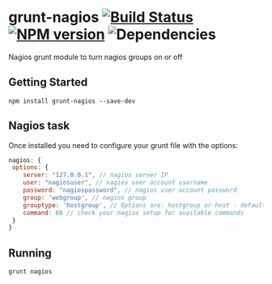 # grunt-nagios [![Build Status](https://travis-ci.org/ryantomlinson/grunt-nagios.png?branch=master)](https://travis-ci.org/ryantomlinson/grunt-nagios) [![NPM version](https://badge.fury.io/js/grunt-nagios.png)](http://badge.fury.io/js/grunt-nagios) ![Dependencies](https://david-dm.org/ryantomlinson/grunt-nagios.png)

Nagios grunt module to turn nagios groups on or off

## Getting Started

```shell
npm install grunt-nagios --save-dev
```

## Nagios task

Once installed you need to configure your grunt file with the options:

```js
nagios: {
 options: {
    server: "127.0.0.1", // nagios server IP
    user: "nagiosuser", // nagios user account username
    password: "nagiospassword", // nagios user account password
    group: 'webgroup', // nagios group
    grouptype: 'hostgroup', // Options are: hostgroup or host - default is host
    command: 66 // check your nagios setup for available commands
 }
}
```

## Running

```shell
grunt nagios
```
